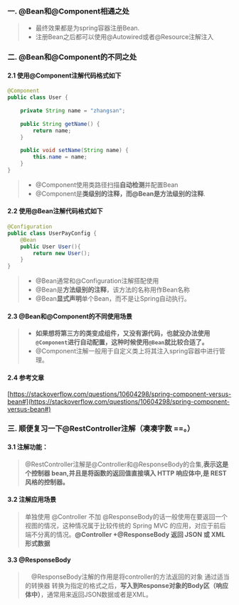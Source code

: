 ### 一. @Bean和@Component相通之处

> - 最终效果都是为spring容器注册Bean.
> - 注册Bean之后都可以使用@Autowired或者@Resource注解注入

### 二. @Bean和@Component的不同之处

#### 2.1 使用@Component注解代码格式如下

```java
@Component
public class User {
 
    private String name = "zhangsan";
 
    public String getName() {
        return name;
    }
 
    public void setName(String name) {
        this.name = name;
    }
}
```

> - @Component使用类路径扫描**自动检测**并配置Bean
> - @Component是**类级别的注释，**而@Bean是**方法级别的注释**.

#### 2.2 使用@Bean注解代码格式如下

```java
@Configuration
public class UserPayConfig {
    @Bean
    public User User(){
        return new User();
    }
}
```

> - @Bean通常和@Configuration注解搭配使用
> - @Bean是**方法级别的注释**，该方法的名称用作Bean名称
> - @Bean**显式声明**单个Bean，而不是让Spring自动执行。

#### 2.3 @Bean和@Component的不同使用场景

> - **如果想将第三方的类变成组件，又没有源代码，也就没办法使用`@Component`进行自动配置，这种时候使用`@Bean`就比较合适了。**
> - @Component注解一般用于自定义类上将其注入spring容器中进行管理。

 

#### 2.4 参考文章

[https://stackoverflow.com/questions/10604298/spring-component-versus-bean#](https://stackoverflow.com/questions/10604298/spring-component-versus-bean#)

### 三. 顺便复习一下@RestController注解（凑凑字数 ==。）
#### 3.1 注解功能：

> @RestController注解是@Controller和@ResponseBody的合集,**表示这是个控制器 bean,并且是将函数的返回值直接填入 HTTP 响应体中,是 REST 风格的控制器。**

#### 3.2 注解应用场景

> 单独使用 @Controller 不加 @ResponseBody的话一般使用在要返回一个视图的情况，这种情况属于比较传统的 Spring MVC 的应用，对应于前后端不分离的情况。**@Controller +@ResponseBody 返回 JSON 或 XML 形式数据**

#### 3.3 @ResponseBody
> 　@ResponseBody注解的作用是将controller的方法返回的对象 通过适当的转换器 转换为指定的格式之后，**写入到Response对象的Body区（响应体中）**，通常用来返回JSON数据或者是XML。

 